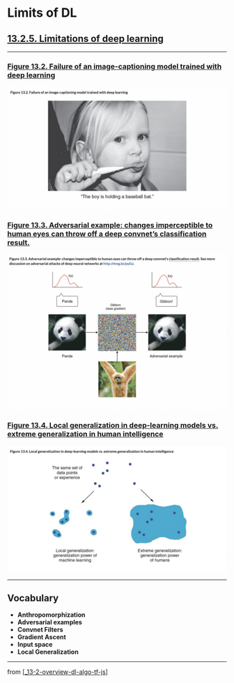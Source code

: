 # Limits of DL

## [**13.2.5.** Limitations of deep learning](https://livebook.manning.com/book/deep-learning-with-javascript/chapter-13/127)

---

### [**Figure 13.2.** Failure of an image-captioning model trained with deep learning](https://livebook.manning.com/book/deep-learning-with-javascript/chapter-13/ch13fig02)

<img src="../../../assets/figures/Figure_13-2.png">

### [**Figure 13.3.** Adversarial example: changes imperceptible to human eyes can throw off a deep convnet’s classification result.](https://livebook.manning.com/book/deep-learning-with-javascript/chapter-13/ch13fig03)

<img src="../../../assets/figures/Figure_13-3.png">

### [**Figure 13.4.** Local generalization in deep-learning models vs. extreme generalization in human intelligence](https://livebook.manning.com/book/deep-learning-with-javascript/chapter-13/ch13fig04)

<img src="../../../assets/figures/Figure_13-4.png">

---

## **Vocabulary**

- **Anthropomorphization**
- **Adversarial examples**
- **Convnet Filters**
- **Gradient Ascent**
- **Input space**
- **Local Generalization**

---

from [[_13-2-overview-dl-algo-tf-js]]

[//begin]: # "Autogenerated link references for markdown compatibility"
[_13-2-overview-dl-algo-tf-js]: _13-2-overview-dl-algo-tf-js.md "🎓 DL Algo TF.js"
[//end]: # "Autogenerated link references"
